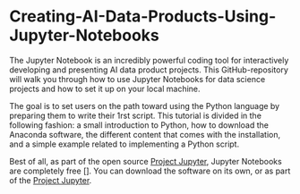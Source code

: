 # Creating-AI-Data-Products-Using-Jupyter-Notebooks

The Jupyter Notebook is an incredibly powerful coding tool for interactively developing and presenting AI data product projects.
This GitHub-repository will walk you through how to use Jupyter Notebooks for data science projects and how to set it up on your local machine.

The goal is to set users on the path toward using the Python language by preparing them to write their 1rst script. This tutorial is divided in the following fashion: a small introduction to Python, how to download the Anaconda software, the different content that comes with the installation, and a simple example related to implementing a Python script.

Best of all, as part of the open source <a href="https://jupyter.org/" style="outline: none;">Project Jupyter</a>, Jupyter Notebooks are completely free []. You can download the software on its own, or as part of the <a href="https://jupyter.org/" style="outline: none;">Project Jupyter</a>.

